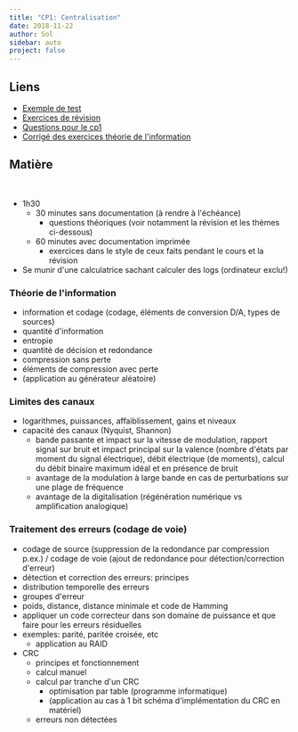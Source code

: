 ```yaml
---
title: "CP1: Centralisation"
date: 2018-11-22
author: Sol
sidebar: auto
project: false
---
```


## Liens
* [Exemple de test](https://ssl.horus.ch/~schaefer/pub/HEArc/ProtocolesEtReseauxMatiereControlePrincipalI/examen.pdf)
* [Exercices de révision](https://ssl.horus.ch/~schaefer/bin/view/HEArc/ProtocolesEtReseauxExercicesRevisionControlePrincipalI)
* [Questions pour le cp1](https://ssl.horus.ch/~schaefer/bin/view/HEArc/ProtocolesEtReseauxReponseAuxQuestionsControlePrincipalI)
* [Corrigé des exercices théorie de l'information](https://ssl.horus.ch/~schaefer/bin/view/HEArc/CorrigeExerciceTheorieInfo)


##  Matière

<br>

<Container type="info">

* 1h30
    * 30 minutes sans documentation (à rendre à l'échéance)
        * questions théoriques (voir notamment la révision et les thèmes ci-dessous)
    * 60 minutes avec documentation imprimée
        * exercices dans le style de ceux faits pendant le cours et la révision
* Se munir d'une calculatrice sachant calculer des logs (ordinateur exclu!)

</Container>

### Théorie de l'information
* information et codage (codage, éléments de conversion D/A, types de sources)
* quantité d'information
* entropie
* quantité de décision et redondance
* compression sans perte
* éléments de compression avec perte
* (application au générateur aléatoire)

### Limites des canaux
* logarithmes, puissances, affaiblissement, gains et niveaux
* capacité des canaux (Nyquist, Shannon)
    * bande passante et impact sur la vitesse de modulation, rapport signal sur bruit et impact principal sur la valence (nombre d'états par moment du signal électrique), débit électrique (de moments), calcul du débit binaire maximum idéal et en présence de bruit
    * avantage de la modulation à large bande en cas de perturbations sur une plage de fréquence
    * avantage de la digitalisation (régénération numérique vs amplification analogique)
    
### Traitement des erreurs (codage de voie)
* codage de source (suppression de la redondance par compression p.ex.) / codage de voie (ajout de redondance pour détection/correction d'erreur)
* détection et correction des erreurs: principes
* distribution temporelle des erreurs
* groupes d'erreur
* poids, distance, distance minimale et code de Hamming
* appliquer un code correcteur dans son domaine de puissance et que faire pour les erreurs résiduelles
* exemples: parité, paritée croisée, etc
    * application au RAID
* CRC
    * principes et fonctionnement
    * calcul manuel
    * calcul par tranche d'un CRC
        * optimisation par table (programme informatique)
        * (application au cas à 1 bit schéma d'implémentation du CRC en matériel)
    * erreurs non détectées